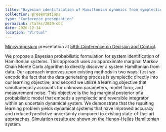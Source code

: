 ```yaml
---
title: "Bayesian identification of Hamiltonian dynamics from symplectic data"
collection: presentations
type: "Conference presentation"
permalink: /talks/2020-cdc
date: 2020-12-14
location: "Virtual"
---
```


[Minisymposium](https://cdc2020.ieeecss.org/CDC20_ContentListWeb_1.html#mob13) presentation at [59th Conference on Decision and Control](https://cdc2020.ieeecss.org/).

We propose a Bayesian probabilistic formulation for system identification of Hamiltonian systems. This approach uses an approximate marginal Markov Chain Monte Carlo algorithm to directly discover a system Hamiltonian from data. Our approach improves upon existing methods in two ways: first we encode the fact that the data generating process is symplectic directly into our learning objective, and second we utilize a learning objective that simultaneously accounts for unknown parameters, model form, and measurement noise. This objective is the log marginal posterior of a probabilistic model that embeds a symplectic and reversible integrator within an uncertain dynamical system. We demonstrate that the resulting learning problem yields dynamical systems that have improved accuracy and reduced predictive uncertainty compared to existing state-of-the-art approaches. Simulation results are shown on the Henon-Heiles Hamiltonian system.